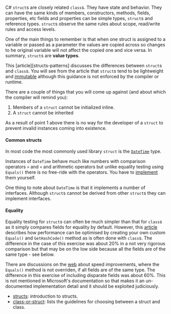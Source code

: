 C# `struct`s are closely related `class`s. They have state and behavior. They can have the same kinds of members, constructors, methods, fields, properties, etc fields and properties can be simple types, `struct`s and reference types. `struct`s observe the same rules about scope, read/write rules and access levels.

One of the main things to remember is that when one struct is assigned to a variable or passed as a parameter the values are copied across so changes to he original variable will not affect the copied one and vice versa. In summary, `struct`s are **value types**.

This [article][structs-patterns] discusses the differences between `struct`s and `class`s. You will see from the article that `struct`s tend to be lightweight and [immutable][structs-immutable] although this guidance is not enforced by the compiler or runtime.

There are a couple of things that you will come up against (and about which the compiler will remind you):

1. Members of a `struct` cannot be initialized inline.
2. A `struct` cannot be inherited

As a result of point 1 above there is no way for the developer of a `struct` to prevent invalid instances coming into existence.

#### Common structs

In most code the most commonly used library `struct` is the [`DateTime`][date-time] type.

Instances of `DateTime` behave much like numbers with comparison operators `>` and `<` and arithmetic operators but unlike equality testing using `Equals()` there is no free-ride with the operators. You have to [implement][operators] them yourself.

One thing to note about `DateTime` is that it implements a number of interfaces. Although `struct`s cannot be derived from other `struct`s they can implement interfaces.

#### Equality

Equality testing for `struct`s can often be much simpler than that for `class`s as it simply compares fields for equality by default. However, this [article][equality] describes how performance can be optimised by creating your own custom `Equals()` and `GetHashCode()` method as is often done with `class`s. The difference in the case of this exercise was about 20% in a not very rigorous comparison but that may be on the low side because all the fields are of the same type - see below.

There are discussions on the [web][equality-performance] about speed improvements, where the `Equals()` method is not overriden, if all fields are of the same type. The difference in this exercise of including disparate fields was about 60%. This is not mentioned in Microsoft's documentation so that makes it an un-documented implementation detail and it should be exploited judiciously.

- [structs][structs]: introduction to structs.
- [class-or-struct][class-or-struct]: lists the guidelines for choosing between a struct and class.

[structs-immutable]: https://stackoverflow.com/a/3753640/96167
[date-time]: https://docs.microsoft.com/en-us/dotnet/api/system.datetime?view=netcore-3.1
[operators]: https://docs.microsoft.com/en-us/dotnet/csharp/language-reference/operators/operator-overloading
[equality]: https://docs.microsoft.com/en-us/dotnet/csharp/programming-guide/statements-expressions-operators/how-to-define-value-equality-for-a-type
[equality-performance]: https://medium.com/@semuserable/c-journey-into-struct-equality-comparison-deep-dive-9693f74562f1
[structs]: https://docs.microsoft.com/en-us/dotnet/csharp/language-reference/builtin-types/struct
[class-or-struct]: https://docs.microsoft.com/en-us/dotnet/standard/design-guidelines/choosing-between-class-and-struct
